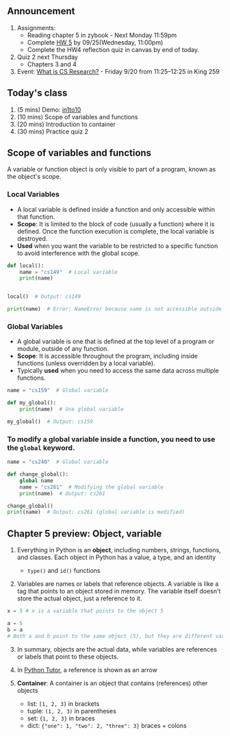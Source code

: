 ## Announcement
1. Assignments:
   - Reading chapter 5 in zybook - Next Monday 11:59pm
   - Complete [HW 5](https://w3.cs.jmu.edu/cs149/f24/hw/hw5/) by 09/25(Wednesday, 11:00pm)
   - Complete the HW4 reflection quiz in canvas by end of today. 
2. Quiz 2 next Thursday
      - Chapters 3 and 4
3. Event: [What is CS Research?](https://w3.cs.jmu.edu/cs149/f24/csit/research/) - Friday 9/20 from 11:25–12:25 in King 259

## Today's class
1. (5 mins) Demo: [in1to10](https://codingbat.com/prob/p158497)
2. (10 mins) Scope of variables and functions
3. (20 mins) Introduction to container
4. (30 mins) Practice quiz 2

## Scope of variables and functions
A variable or function object is only visible to part of a program, known as the object's scope.

### Local Variables
- A local variable is defined inside a function and only accessible within that function.
- **Scope**: It is limited to the block of code (usually a function) where it is defined. Once the function execution is complete, the local variable is destroyed.
- **Used** when you want the variable to be restricted to a specific function to avoid interference with the global scope.
```python
def local():
    name = "cs149"  # Local variable
    print(name)


local()  # Output: cs149

print(name)  # Error: NameError because name is not accessible outside the function
```

### Global Variables
- A global variable is one that is defined at the top level of a program or module, outside of any function.
- **Scope**: It is accessible throughout the program, including inside functions (unless overridden by a local variable).
- Typically **used** when you need to access the same data across multiple functions.

```python
name = "cs159"  # Global variable

def my_global():
    print(name)  # Use global variable

my_global()  # Output: cs159
```

### To modify a global variable inside a function, you need to use the `global` keyword.
```python
name = "cs240"  # Global variable

def change_global():
    global name
    name = "cs261"  # Modifying the global variable
    print(name)  # Output: cs261

change_global()
print(name)  # Output: cs261 (global variable is modified)
```

## Chapter 5 preview: Object, variable

1. Everything in Python is an **object**, including numbers, strings, functions, and classes. Each object in Python has a value, a type, and an identity
    - `type()` and `id()` functions

2. Variables are names or labels that reference objects. A variable is like a tag that points to an object stored in memory. The variable itself doesn't store the actual object, just a reference to it.

```python
x = 5 # x is a variable that points to the object 5

a = 5
b = a
# Both a and b point to the same object (5), but they are different variables.
```

3. In summary, objects are the actual data, while variables are references or labels that point to these objects.

4. In [Python Tutor](https://pythontutor.com/visualize.html#mode=edit), a reference is shown as an arrow

5. **Container**: A container is an object that contains (references) other objects
    - list: `[1, 2, 3]` in brackets
    - tuple: `(1, 2, 3)` in parentheses
    - set: `{1, 2, 3}` in braces
    - dict: `{"one": 1, "two": 2, "three": 3}` braces + colons
